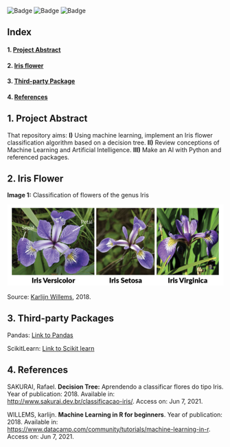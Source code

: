 <p  align="center">

 ![Badge](https://img.shields.io/static/v1?label=Language&message=python&color=blue&style=for-the-badge&logo=python) ![Badge](https://img.shields.io/static/v1?label=Code_editor&message=PyCharm&color=green&style=for-the-badge&logo=pycharm) ![Badge](https://img.shields.io/static/v1?label=BUILD&message=IN_PROGRESS&color=yellow&style=for-the-badge)

</p>

## Index

#### 1. [Project Abstract](#Abstract)
#### 2. [Iris flower](#Iris)
#### 3. [Third-party Package](#Packages)
#### 4. [References](#References)

## 1. Project Abstract <a name="Absctract"/>

That repository aims: **I)** Using machine learning, implement an Iris flower classification algorithm based on a decision tree. **II)** Review conceptions of Machine Learning and Artificial Intelligence. **III)** Make an AI with Python and referenced packages. 

## 2. Iris Flower <a name="Iris"/>

**Image 1:** Classification of flowers of the genus Iris

<img src="/iris-machinelearning.png"/>

Source: [Karlijn Willems](https://www.datacamp.com/community/tutorials/machine-learning-in-r), 2018.


## 3. Third-party Packages <a name="Packges">

Pandas: [Link to Pandas](https://pandas.pydata.org/)

ScikitLearn: [Link to Scikit learn](https://scikit-learn.org/stable/)

## 4. References <a name="References"/>

SAKURAI, Rafael. **Decision Tree:** Aprendendo a classificar flores do tipo Iris. Year of publication: 2018. Available in: http://www.sakurai.dev.br/classificacao-iris/. Access on: Jun 7, 2021.

WILLEMS, karlijn. **Machine Learning in R for beginners**. Year of publication: 2018. Available in: https://www.datacamp.com/community/tutorials/machine-learning-in-r. Access on: Jun 7, 2021.
